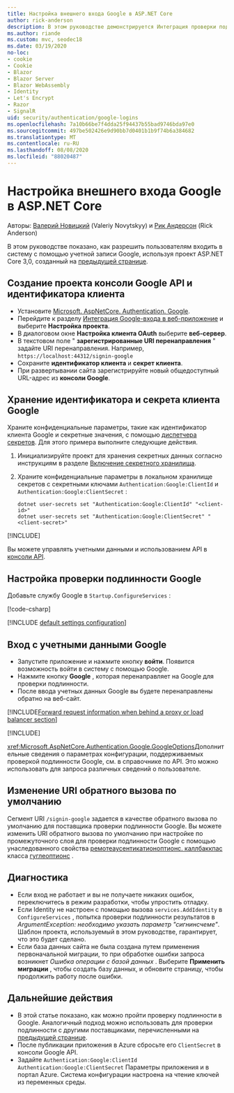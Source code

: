 ```yaml
---
title: Настройка внешнего входа Google в ASP.NET Core
author: rick-anderson
description: В этом руководстве демонстрируется Интеграция проверки подлинности пользователя учетной записи Google с существующим ASP.NET Core приложением.
ms.author: riande
ms.custom: mvc, seodec18
ms.date: 03/19/2020
no-loc:
- cookie
- Cookie
- Blazor
- Blazor Server
- Blazor WebAssembly
- Identity
- Let's Encrypt
- Razor
- SignalR
uid: security/authentication/google-logins
ms.openlocfilehash: 7a10b66be7f4dda25f94437b55bad9746bda97e0
ms.sourcegitcommit: 497be502426e9d90bb7d0401b1b9f74b6a384682
ms.translationtype: MT
ms.contentlocale: ru-RU
ms.lasthandoff: 08/08/2020
ms.locfileid: "88020487"
---
```

# <a name="google-external-login-setup-in-aspnet-core"></a>Настройка внешнего входа Google в ASP.NET Core

Авторы: [Валерий Новицкий](https://github.com/01binary) (Valeriy Novytskyy) и [Рик Андерсон](https://twitter.com/RickAndMSFT) (Rick Anderson)

В этом руководстве показано, как разрешить пользователям входить в систему с помощью учетной записи Google, используя проект ASP.NET Core 3,0, созданный на [предыдущей странице](xref:security/authentication/social/index).

## <a name="create-a-google-api-console-project-and-client-id"></a>Создание проекта консоли Google API и идентификатора клиента

* Установите [Microsoft. AspNetCore. Authentication. Google](https://www.nuget.org/packages/Microsoft.AspNetCore.Authentication.Google).
* Перейдите к разделу [Интеграция Google-входа в веб-приложение](https://developers.google.com/identity/sign-in/web/sign-in) и выберите **Настройка проекта**.
* В диалоговом окне **Настройка клиента OAuth** выберите **веб-сервер**.
* В текстовом поле " **зарегистрированные URI перенаправления** " задайте URI перенаправления. Например, `https://localhost:44312/signin-google`
* Сохраните **идентификатор клиента** и **секрет клиента**.
* При развертывании сайта зарегистрируйте новый общедоступный URL-адрес из **консоли Google**.

## <a name="store-the-google-client-id-and-secret"></a>Хранение идентификатора и секрета клиента Google

Храните конфиденциальные параметры, такие как идентификатор клиента Google и секретные значения, с помощью [диспетчера секретов](xref:security/app-secrets). Для этого примера выполните следующие действия.

1. Инициализируйте проект для хранения секретных данных согласно инструкциям в разделе [Включение секретного хранилища](xref:security/app-secrets#enable-secret-storage).
1. Храните конфиденциальные параметры в локальном хранилище секретов с секретными ключами `Authentication:Google:ClientId` и `Authentication:Google:ClientSecret` :

    ```dotnetcli
    dotnet user-secrets set "Authentication:Google:ClientId" "<client-id>"
    dotnet user-secrets set "Authentication:Google:ClientSecret" "<client-secret>"
    ```

[!INCLUDE[](~/includes/environmentVarableColon.md)]

Вы можете управлять учетными данными и использованием API в [консоли API](https://console.developers.google.com/apis/dashboard).

## <a name="configure-google-authentication"></a>Настройка проверки подлинности Google

Добавьте службу Google в `Startup.ConfigureServices` :

[!code-csharp[](~/security/authentication/social/social-code/3.x/StartupGoogle3x.cs?highlight=11-19)]

[!INCLUDE [default settings configuration](includes/default-settings2-2.md)]

## <a name="sign-in-with-google"></a>Вход с учетными данными Google

* Запустите приложение и нажмите кнопку **войти**. Появится возможность войти в систему с помощью Google.
* Нажмите кнопку **Google** , которая перенаправляет на Google для проверки подлинности.
* После ввода учетных данных Google вы будете перенаправлены обратно на веб-сайт.

[!INCLUDE[Forward request information when behind a proxy or load balancer section](includes/forwarded-headers-middleware.md)]

[!INCLUDE[](includes/chain-auth-providers.md)]

<xref:Microsoft.AspNetCore.Authentication.Google.GoogleOptions>Дополнительные сведения о параметрах конфигурации, поддерживаемых проверкой подлинности Google, см. в справочнике по API. Это можно использовать для запроса различных сведений о пользователе.

## <a name="change-the-default-callback-uri"></a>Изменение URI обратного вызова по умолчанию

Сегмент URI `/signin-google` задается в качестве обратного вызова по умолчанию для поставщика проверки подлинности Google. Вы можете изменить URI обратного вызова по умолчанию при настройке по промежуточного слоя для проверки подлинности Google с помощью унаследованного свойства [ремотеаусентикатионоптионс. каллбаккпас](/dotnet/api/microsoft.aspnetcore.authentication.remoteauthenticationoptions.callbackpath) класса [гуглеоптионс](/dotnet/api/microsoft.aspnetcore.authentication.google.googleoptions) .

## <a name="troubleshooting"></a>Диагностика

* Если вход не работает и вы не получаете никаких ошибок, переключитесь в режим разработки, чтобы упростить отладку.
* Если Identity не настроен с помощью вызова `services.AddIdentity` в `ConfigureServices` , попытка проверки подлинности результатов в *ArgumentException: необходимо указать параметр "сигнинсчеме"*. Шаблон проекта, используемый в этом руководстве, гарантирует, что это будет сделано.
* Если база данных сайта не была создана путем применения первоначальной миграции, то при обработке ошибки запроса возникнет *Ошибка операции с базой данных* . Выберите **Применить миграции** , чтобы создать базу данных, и обновите страницу, чтобы продолжить работу после ошибки.

## <a name="next-steps"></a>Дальнейшие действия

* В этой статье показано, как можно пройти проверку подлинности в Google. Аналогичный подход можно использовать для проверки подлинности с другими поставщиками, перечисленными на [предыдущей странице](xref:security/authentication/social/index).
* После публикации приложения в Azure сбросьте его `ClientSecret` в консоли Google API.
* Задайте `Authentication:Google:ClientId` `Authentication:Google:ClientSecret` Параметры приложения и в портал Azure. Система конфигурации настроена на чтение ключей из переменных среды.

